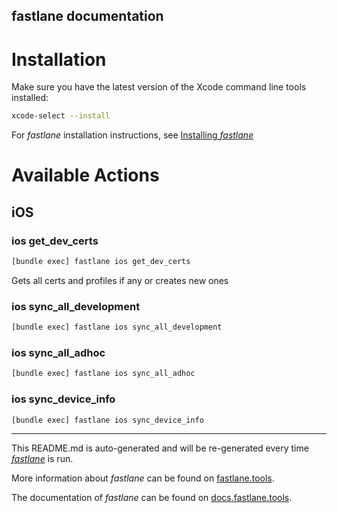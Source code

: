 fastlane documentation
----

# Installation

Make sure you have the latest version of the Xcode command line tools installed:

```sh
xcode-select --install
```

For _fastlane_ installation instructions, see [Installing _fastlane_](https://docs.fastlane.tools/#installing-fastlane)

# Available Actions

## iOS

### ios get_dev_certs

```sh
[bundle exec] fastlane ios get_dev_certs
```

Gets all certs and profiles if any or creates new ones

### ios sync_all_development

```sh
[bundle exec] fastlane ios sync_all_development
```



### ios sync_all_adhoc

```sh
[bundle exec] fastlane ios sync_all_adhoc
```



### ios sync_device_info

```sh
[bundle exec] fastlane ios sync_device_info
```



----

This README.md is auto-generated and will be re-generated every time [_fastlane_](https://fastlane.tools) is run.

More information about _fastlane_ can be found on [fastlane.tools](https://fastlane.tools).

The documentation of _fastlane_ can be found on [docs.fastlane.tools](https://docs.fastlane.tools).
